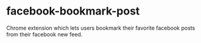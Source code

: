facebook-bookmark-post
======================

Chrome extension which lets users bookmark their favorite facebook posts from their facebook new feed.
